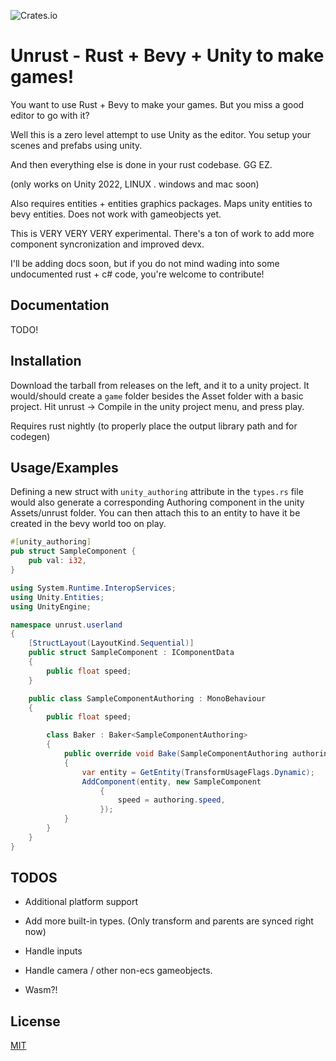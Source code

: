 
![Crates.io](https://img.shields.io/crates/v/unrust?link=https%3A%2F%2Fcrates.io%2Fcrates%2Funrust)
# Unrust - Rust + Bevy + Unity to make games!

You want to use Rust + Bevy to make your games. But you miss a good editor to go with it? 

Well this is a zero level attempt to use Unity as the editor. You setup your scenes and prefabs using unity. 

And then everything else is done in your rust codebase. GG EZ.

(only works on Unity 2022, LINUX . windows and mac soon)

Also requires entities + entities graphics packages. Maps unity entities to bevy entities. Does not work with gameobjects yet. 

This is VERY VERY VERY experimental. There's a ton of work to add more component syncronization and improved devx.

I'll be adding docs soon, but if you do not mind wading into some undocumented rust + c# code, you're welcome to contribute! 

## Documentation

TODO!


## Installation

Download the tarball from releases on the left, and it to a unity project. 
It would/should create a `game` folder besides the Asset folder with a basic project. 
Hit unrust -> Compile in the unity project menu, and press play. 

Requires rust nightly (to properly place the output library path and for codegen)

## Usage/Examples

Defining a new struct with `unity_authoring` attribute in the `types.rs` file would also generate a corresponding Authoring component in the unity Assets/unrust folder. You can then attach this to an entity to have it be created in the bevy world too on play.

```rust
#[unity_authoring]
pub struct SampleComponent {
    pub val: i32,
}
```

```csharp
using System.Runtime.InteropServices;
using Unity.Entities;
using UnityEngine;

namespace unrust.userland
{
    [StructLayout(LayoutKind.Sequential)]
    public struct SampleComponent : IComponentData
    {
        public float speed;
    }

    public class SampleComponentAuthoring : MonoBehaviour
    {
        public float speed;

        class Baker : Baker<SampleComponentAuthoring>
        {
            public override void Bake(SampleComponentAuthoring authoring)
            {
                var entity = GetEntity(TransformUsageFlags.Dynamic);
                AddComponent(entity, new SampleComponent
                    {
                        speed = authoring.speed,
                    });
            }
        }
    }
}

```
## TODOS

- Additional platform support

- Add more built-in types. (Only transform and parents are synced right now)

- Handle inputs

- Handle camera / other non-ecs gameobjects.

- Wasm?!


## License

[MIT](https://choosealicense.com/licenses/mit/)

